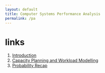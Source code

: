 ```yaml
---
layout: default
title: Computer Systems Performance Analysis
permalink: /pa
---
```


# links

1. [Introduction](/notes-blog/pa/ch1)
1. [Capacity Planning and Workload Modelling](/notes-blog/pa/ch2)
1. [Probability Recap](/notes-blog/pa/ch3)